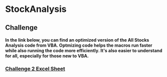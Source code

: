 # StockAnalysis
## Challenge
#### In the link below, you can find an optimized version of the All Stocks Analysis code from VBA. Optmizing code helps the macros run faster while also running the code more efficiently. It's also easier to understand for all, especially for those new to VBA. 

### [Challenge 2 Excel Sheet](https://github.com/vrod237/Stock-Analysis/blob/master/green_stocks-1.xlsm)
